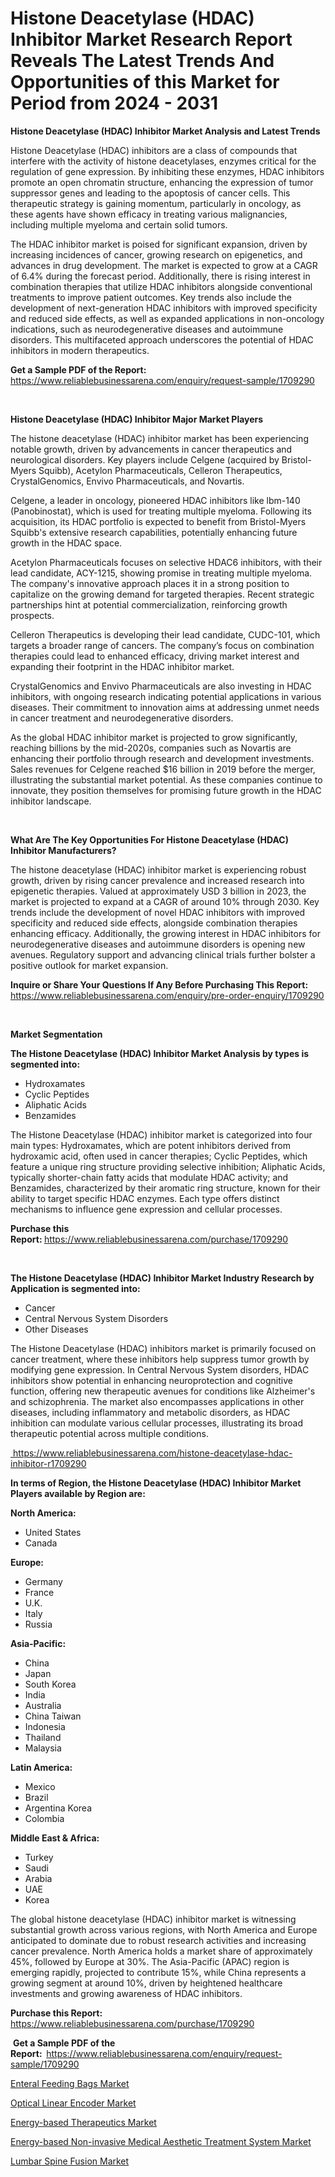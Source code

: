 <p><h1>Histone Deacetylase (HDAC) Inhibitor Market Research Report Reveals The Latest Trends And Opportunities of this Market for Period from 2024 - 2031</h1></p><p><strong>Histone Deacetylase (HDAC) Inhibitor Market Analysis and Latest Trends</strong></p>
<p><p>Histone Deacetylase (HDAC) inhibitors are a class of compounds that interfere with the activity of histone deacetylases, enzymes critical for the regulation of gene expression. By inhibiting these enzymes, HDAC inhibitors promote an open chromatin structure, enhancing the expression of tumor suppressor genes and leading to the apoptosis of cancer cells. This therapeutic strategy is gaining momentum, particularly in oncology, as these agents have shown efficacy in treating various malignancies, including multiple myeloma and certain solid tumors.</p><p>The HDAC inhibitor market is poised for significant expansion, driven by increasing incidences of cancer, growing research on epigenetics, and advances in drug development. The market is expected to grow at a CAGR of 6.4% during the forecast period. Additionally, there is rising interest in combination therapies that utilize HDAC inhibitors alongside conventional treatments to improve patient outcomes. Key trends also include the development of next-generation HDAC inhibitors with improved specificity and reduced side effects, as well as expanded applications in non-oncology indications, such as neurodegenerative diseases and autoimmune disorders. This multifaceted approach underscores the potential of HDAC inhibitors in modern therapeutics.</p></p>
<p><strong>Get a Sample PDF of the Report:&nbsp;</strong> <a href="https://www.reliablebusinessarena.com/enquiry/request-sample/1709290?utm_campaign=1813&utm_medium=2&utm_source=Github&utm_content=ia&utm_term=21102024&utm_id=histone-deacetylase-hdac-inhibitor">https://www.reliablebusinessarena.com/enquiry/request-sample/1709290</a></p>
<p>&nbsp;</p>
<p><strong>Histone Deacetylase (HDAC) Inhibitor Major Market Players</strong></p>
<p><p>The histone deacetylase (HDAC) inhibitor market has been experiencing notable growth, driven by advancements in cancer therapeutics and neurological disorders. Key players include Celgene (acquired by Bristol-Myers Squibb), Acetylon Pharmaceuticals, Celleron Therapeutics, CrystalGenomics, Envivo Pharmaceuticals, and Novartis.</p><p>Celgene, a leader in oncology, pioneered HDAC inhibitors like lbm-140 (Panobinostat), which is used for treating multiple myeloma. Following its acquisition, its HDAC portfolio is expected to benefit from Bristol-Myers Squibb's extensive research capabilities, potentially enhancing future growth in the HDAC space.</p><p>Acetylon Pharmaceuticals focuses on selective HDAC6 inhibitors, with their lead candidate, ACY-1215, showing promise in treating multiple myeloma. The company's innovative approach places it in a strong position to capitalize on the growing demand for targeted therapies. Recent strategic partnerships hint at potential commercialization, reinforcing growth prospects.</p><p>Celleron Therapeutics is developing their lead candidate, CUDC-101, which targets a broader range of cancers. The company’s focus on combination therapies could lead to enhanced efficacy, driving market interest and expanding their footprint in the HDAC inhibitor market.</p><p>CrystalGenomics and Envivo Pharmaceuticals are also investing in HDAC inhibitors, with ongoing research indicating potential applications in various diseases. Their commitment to innovation aims at addressing unmet needs in cancer treatment and neurodegenerative disorders.</p><p>As the global HDAC inhibitor market is projected to grow significantly, reaching billions by the mid-2020s, companies such as Novartis are enhancing their portfolio through research and development investments. Sales revenues for Celgene reached $16 billion in 2019 before the merger, illustrating the substantial market potential. As these companies continue to innovate, they position themselves for promising future growth in the HDAC inhibitor landscape.</p></p>
<p>&nbsp;</p>
<p><strong>What Are The Key Opportunities For Histone Deacetylase (HDAC) Inhibitor Manufacturers?</strong></p>
<p><p>The histone deacetylase (HDAC) inhibitor market is experiencing robust growth, driven by rising cancer prevalence and increased research into epigenetic therapies. Valued at approximately USD 3 billion in 2023, the market is projected to expand at a CAGR of around 10% through 2030. Key trends include the development of novel HDAC inhibitors with improved specificity and reduced side effects, alongside combination therapies enhancing efficacy. Additionally, the growing interest in HDAC inhibitors for neurodegenerative diseases and autoimmune disorders is opening new avenues. Regulatory support and advancing clinical trials further bolster a positive outlook for market expansion.</p></p>
<p><strong>Inquire or Share Your Questions If Any Before Purchasing This Report:</strong> <a href="https://www.reliablebusinessarena.com/enquiry/pre-order-enquiry/1709290?utm_campaign=1813&utm_medium=2&utm_source=Github&utm_content=ia&utm_term=21102024&utm_id=histone-deacetylase-hdac-inhibitor">https://www.reliablebusinessarena.com/enquiry/pre-order-enquiry/1709290</a></p>
<p>&nbsp;</p>
<p><strong>Market Segmentation</strong></p>
<p><strong>The Histone Deacetylase (HDAC) Inhibitor Market Analysis by types is segmented into:</strong></p>
<p><ul><li>Hydroxamates</li><li>Cyclic Peptides</li><li>Aliphatic Acids</li><li>Benzamides</li></ul></p>
<p><p>The Histone Deacetylase (HDAC) inhibitor market is categorized into four main types: Hydroxamates, which are potent inhibitors derived from hydroxamic acid, often used in cancer therapies; Cyclic Peptides, which feature a unique ring structure providing selective inhibition; Aliphatic Acids, typically shorter-chain fatty acids that modulate HDAC activity; and Benzamides, characterized by their aromatic ring structure, known for their ability to target specific HDAC enzymes. Each type offers distinct mechanisms to influence gene expression and cellular processes.</p></p>
<p><strong>Purchase this Report:&nbsp;</strong><a href="https://www.reliablebusinessarena.com/purchase/1709290?utm_campaign=1813&utm_medium=2&utm_source=Github&utm_content=ia&utm_term=21102024&utm_id=histone-deacetylase-hdac-inhibitor">https://www.reliablebusinessarena.com/purchase/1709290</a></p>
<p>&nbsp;</p>
<p><strong>The Histone Deacetylase (HDAC) Inhibitor Market Industry Research by Application is segmented into:</strong></p>
<p><ul><li>Cancer</li><li>Central Nervous System Disorders</li><li>Other Diseases</li></ul></p>
<p><p>The Histone Deacetylase (HDAC) inhibitors market is primarily focused on cancer treatment, where these inhibitors help suppress tumor growth by modifying gene expression. In Central Nervous System disorders, HDAC inhibitors show potential in enhancing neuroprotection and cognitive function, offering new therapeutic avenues for conditions like Alzheimer's and schizophrenia. The market also encompasses applications in other diseases, including inflammatory and metabolic disorders, as HDAC inhibition can modulate various cellular processes, illustrating its broad therapeutic potential across multiple conditions.</p></p>
<p><a href="https://www.reliablebusinessarena.com/histone-deacetylase-hdac-inhibitor-r1709290?utm_campaign=1813&utm_medium=2&utm_source=Github&utm_content=ia&utm_term=21102024&utm_id=histone-deacetylase-hdac-inhibitor">&nbsp;https://www.reliablebusinessarena.com/histone-deacetylase-hdac-inhibitor-r1709290</a></p>
<p><strong>In terms of Region, the Histone Deacetylase (HDAC) Inhibitor Market Players available by Region are:</strong></p>
<p>
    <p> <strong> North America: </strong>
        <ul>
            <li>United States</li>
            <li>Canada</li>
        </ul>
        </p> 
    <p> <strong> Europe: </strong>
        <ul>
            <li>Germany</li>
            <li>France</li>
            <li>U.K.</li>
            <li>Italy</li>
            <li>Russia</li>
        </ul>
        </p> 
    <p> <strong> Asia-Pacific: </strong>
        <ul>
            <li>China</li>
            <li>Japan</li>
            <li>South Korea</li>
            <li>India</li>
            <li>Australia</li>
            <li>China Taiwan</li>
            <li>Indonesia</li>
            <li>Thailand</li>
            <li>Malaysia</li>
        </ul>
        </p> 
    <p> <strong> Latin America: </strong>
        <ul>
            <li>Mexico</li>
            <li>Brazil</li>
            <li>Argentina Korea</li>
            <li>Colombia</li>
        </ul>
        </p> 
    <p> <strong> Middle East & Africa: </strong>
        <ul>
            <li>Turkey</li>
            <li>Saudi</li>
            <li>Arabia</li>
            <li>UAE</li>
            <li>Korea</li>
        </ul>
    </p>
    </p>
<p><p>The global histone deacetylase (HDAC) inhibitor market is witnessing substantial growth across various regions, with North America and Europe anticipated to dominate due to robust research activities and increasing cancer prevalence. North America holds a market share of approximately 45%, followed by Europe at 30%. The Asia-Pacific (APAC) region is emerging rapidly, projected to contribute 15%, while China represents a growing segment at around 10%, driven by heightened healthcare investments and growing awareness of HDAC inhibitors.</p></p>
<p><strong>Purchase this Report: </strong><a href="https://www.reliablebusinessarena.com/purchase/1709290?utm_campaign=1813&utm_medium=2&utm_source=Github&utm_content=ia&utm_term=21102024&utm_id=histone-deacetylase-hdac-inhibitor">https://www.reliablebusinessarena.com/purchase/1709290</a></p>
<p>&nbsp;<strong>Get a Sample PDF of the Report:&nbsp;&nbsp;</strong><a href="https://www.reliablebusinessarena.com/enquiry/request-sample/1709290?utm_campaign=1813&utm_medium=2&utm_source=Github&utm_content=ia&utm_term=21102024&utm_id=histone-deacetylase-hdac-inhibitor">https://www.reliablebusinessarena.com/enquiry/request-sample/1709290</a></p>
<p><strong></strong></p>
<p><p><a href="https://www.linkedin.com/pulse/enteral-feeding-bags-industry-sector-new-technologies-market-gfhpe?utm_campaign=1813&utm_medium=2&utm_source=Github&utm_content=ia&utm_term=21102024&utm_id=histone-deacetylase-hdac-inhibitor">Enteral Feeding Bags Market</a></p><p><a href="https://github.com/AlisaRowe24/Market-Research-Report-List-1/blob/main/optical-linear-encoder-market.md?utm_campaign=1813&utm_medium=2&utm_source=Github&utm_content=ia&utm_term=21102024&utm_id=histone-deacetylase-hdac-inhibitor">Optical Linear Encoder Market</a></p><p><a href="https://www.linkedin.com/pulse/in-depth-analysis-global-energy-based-therapeutics-market-wbgie?utm_campaign=1813&utm_medium=2&utm_source=Github&utm_content=ia&utm_term=21102024&utm_id=histone-deacetylase-hdac-inhibitor">Energy-based Therapeutics Market</a></p><p><a href="https://www.linkedin.com/pulse/energy-based-non-invasive-medical-aesthetic-treatment-system-lvqge?utm_campaign=1813&utm_medium=2&utm_source=Github&utm_content=ia&utm_term=21102024&utm_id=histone-deacetylase-hdac-inhibitor">Energy-based Non-invasive Medical Aesthetic Treatment System Market</a></p><p><a href="https://www.linkedin.com/pulse/global-lumbar-spine-fusion-market-analysis-trends-forecasts-phfhe?utm_campaign=1813&utm_medium=2&utm_source=Github&utm_content=ia&utm_term=21102024&utm_id=histone-deacetylase-hdac-inhibitor">Lumbar Spine Fusion Market</a></p></p>